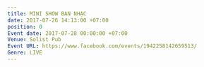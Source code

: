 ```yaml
---
title: MINI SHOW BAN NHẠC
date: 2017-07-26 14:13:00 +07:00
position: 0
Event date: 2017-07-28 00:00:00 +07:00
Venue: Solist Pub
Event URL: https://www.facebook.com/events/1942258142659513/
Genre: LIVE
---
```


